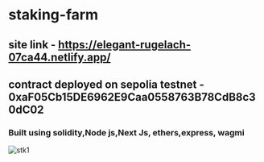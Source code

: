 # staking-farm
## site link - https://elegant-rugelach-07ca44.netlify.app/
## contract deployed on sepolia testnet - 0xaF05Cb15DE6962E9Caa0558763B78CdB8c30dC02


### Built using solidity,Node js,Next Js, ethers,express, wagmi


![stk1](https://github.com/MaheshMannava/staking-farm/assets/71592960/dd505057-8fbb-412c-be60-d07149f7bbc8)
